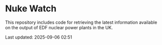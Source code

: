# Nuke Watch

This repository includes code for retrieving the latest information available on the output of EDF nuclear power plants in the UK.

Last updated: 2025-09-06 02:51